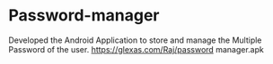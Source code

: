 # Password-manager
Developed the Android Application to store and manage the Multiple Password of the user.
https://glexas.com/Raj/password manager.apk
